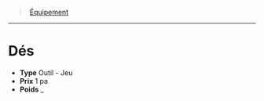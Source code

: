 ﻿---
!Equipment
Type: Outil - Jeu
Price: 1 pa
Weight: _
Id: equipment_hd.md#dés
ParentLink: equipment_hd.md#Équipement
Name: Dés
ParentName: Équipement
NameLevel: 1
Attributes: {}
---
> [Équipement](hd_equipment.md)

---

# Dés

- **Type** Outil - Jeu
- **Prix** 1 pa
- **Poids** _

